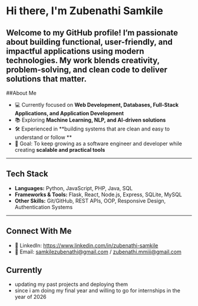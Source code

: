 # Hi there, I'm Zubenathi Samkile

Welcome to my GitHub profile! 
I’m passionate about building **functional, user-friendly, and impactful applications** using modern technologies. My work blends creativity, problem-solving, and clean code to deliver solutions that matter. 
---

 ##About Me
- 💻 Currently focused on **Web Development, Databases, Full-Stack Applications, and Application Development**  
- 📚 Exploring **Machine Learning, NLP, and AI-driven solutions**  
- 🛠️ Experienced in **building systems that are clean and easy to understand or follow **  
- 🎯 Goal: To keep growing as a software engineer and developer while creating **scalable and practical tools** 

---
## Tech Stack
- **Languages:** Python, JavaScript, PHP, Java, SQL  
- **Frameworks & Tools:** Flask, React, Node.js, Express, SQLite, MySQL  
- **Other Skills:** Git/GitHub, REST APIs, OOP, Responsive Design, Authentication Systems  
---

## Connect With Me  
- 💼 LinkedIn: https://www.linkedin.com/in/zubenathi-samkile    
- 📧 Email: samkilezubenathi@gmail.com / zubenathi.mmiii@gmail.com

## Currently 
- updating my past projects and deploying them
- since i am doing my final year and willing to go for internships in the year of 2026
  
